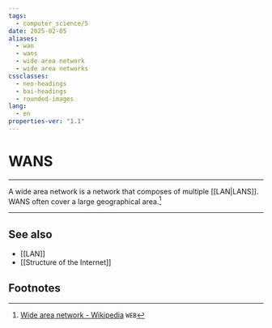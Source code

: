 ```yaml
---
tags:
  - computer_science/5
date: 2025-02-05
aliases:
  - wan
  - wans
  - wide area network
  - wide area networks
cssclasses:
  - neo-headings
  - bai-headings
  - rounded-images
lang:
  - en
properties-ver: "1.1"
---
```

# WANS

***
A wide area network is a network that composes of multiple [[LAN|LANS]]. WANS often cover a large geographical area.[^1]

***
## See also
- [[LAN]]
- [[Structure of the Internet]]
## Footnotes
[^1]: [Wide area network - Wikipedia](https://en.wikipedia.org/wiki/Wide_area_network) `WEB`
